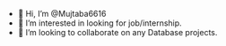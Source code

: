 - 👋 Hi, I’m @Mujtaba6616
- 👀 I’m interested in looking for job/internship.
- 💞️ I’m looking to collaborate on any Database projects.
  
  

<!---
Mujtaba6616/Mujtaba6616 is a ✨ special ✨ repository because its `README.md` (this file) appears on your GitHub profile.
You can click the Preview link to take a look at your changes.
--->

